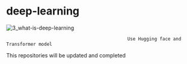 # deep-learning


![3_what-is-deep-learning](https://github.com/mehranbahramm/deep-learning/assets/130790790/db918cb6-6426-41de-abf5-082f4969a765)

                                                 Use Hugging face and Transformer model 


This repositories will be updated and completed
